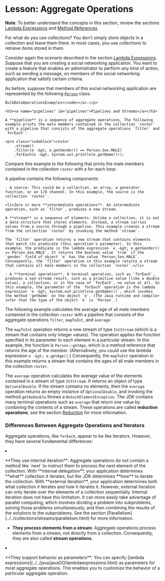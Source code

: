 
# Lesson: Aggregate Operations

**Note**: To better understand the concepts in this section, review the sections
[Lambda Expressions](../../java/javaOO/lambdaexpressions.html) and
[Method References](../../java/javaOO/methodreferences.html).

For what do you use collections? You don't simply store objects in a collection and leave them there. In most cases, you use collections to retrieve items stored in them.

Consider again the scenario described in the section
[Lambda Expressions](../../java/javaOO/lambdaexpressions.html). Suppose that you are creating a social networking application. You want to create a feature that enables an administrator to perform any kind of action, such as sending a message, on members of the social networking application that satisfy certain criteria.

As before, suppose that members of this social networking application are represented by the following
[`Person`](examples/Person.java) class:

```
BulkDataOperationsExamples</code></a>.</p>

<h3><a name="pipelines" id="pipelines">Pipelines and Streams</a></h3>

A **pipeline** is a sequence of aggregate operations. The following example prints the male members contained in the collection `roster` with a pipeline that consists of the aggregate operations `filter` and `forEach`:

<pre class="codeblock">roster
    .stream()
    .filter(e -&gt; e.getGender() == Person.Sex.MALE)
    .forEach(e -&gt; System.out.println(e.getName()));
```

Compare this example to the following that prints the male members contained in the collection `roster` with a for-each loop:

A pipeline contains the following components:

  
    - A source: This could be a collection, an array, a generator function, or an I/O channel. In this example, the source is the collection `roster`.
    
    <li>Zero or more **intermediate operations**. An intermediate operation, such as `filter`, produces a new stream.
    
    A **stream** is a sequence of elements. Unlike a collection, it is not a data structure that stores elements. Instead, a stream carries values from a source through a pipeline. This example creates a stream from the collection `roster` by invoking the method `stream`.    
    
    The `filter` operation returns a new stream that contains elements that match its predicate (this operation's parameter). In this example, the predicate is the lambda expression `e -&gt; e.getGender() == Person.Sex.MALE`. It returns the boolean value `true` if the `gender` field of object `e` has the value `Person.Sex.MALE`. Consequently, the `filter` operation in this example returns a stream that contains all male members in the collection `roster`.</li>
    
    - A **terminal operation**. A terminal operation, such as `forEach`,  produces a non-stream result, such as a primitive value (like a double value), a collection, or in the case of `forEach`, no value at all. In this example, the parameter of the `forEach` operation is the lambda expression `e -&gt; System.out.println(e.getName())`, which invokes the method `getName` on the object `e`. (The Java runtime and compiler infer that the type of the object `e` is `Person`.)

The following example calculates the average age of all male members contained in the collection `roster` with a pipeline that consists of the aggregate operations `filter`, `mapToInt`, and `average`:

The `mapToInt` operation returns a new stream of type `IntStream` (which is a stream that contains only integer values). The operation applies the function specified in its parameter to each element in a particular stream. In this example, the function is `Person::getAge`, which is a method reference that returns the age of the member. (Alternatively, you could use the lambda expression `e -&gt; e.getAge()`.) Consequently, the `mapToInt` operation in this example returns a stream that contains the ages of all male members in the collection `roster`.

The `average` operation calculates the average value of the elements contained in a stream of type `IntStream`. It returns an object of type `OptionalDouble`. If the stream contains no elements, then the `average` operation returns an empty instance of `OptionalDouble`, and invoking the method `getAsDouble` throws a `NoSuchElementException`. The JDK contains many terminal operations such as `average` that return one value by combining the contents of a stream. These operations are called **reduction operations**; see the section
[Reduction](../../collections/streams/reduction.html) for more information.

### <a name="differences" id="differences">Differences Between Aggregate Operations and Iterators</a>

Aggregate operations, like `forEach`, appear to be like iterators. However, they have several fundamental differences:


  <!-- ********************* -->
  
  <li><p>**They use internal iteration**: Aggregate operations do not contain a method like `next` to instruct them to process the next element of the collection. With **internal delegation**, your application determines **what** collection it iterates, but the JDK determines **how** to iterate the collection. With **external iteration**, your application determines both what collection it iterates and how it iterates it. However, external iteration can only iterate over the  elements of a collection sequentially. Internal iteration does not have this limitation. It can more easily take advantage of parallel computing, which involves dividing a problem into subproblems, solving those problems simultaneously, and then combining the results of the solutions to the subproblems. See the section
[Parallelism](../../collections/streams/parallelism.html) for more information.</p></li>
 
  <!-- ********************* -->
  
  - **They process elements from a stream**: Aggregate operations process elements from a stream, not directly from a collection. Consequently, they are also called **stream operations**.
  
  <!-- ********************* -->
  
  <li><p>**They support behavior as parameters**: You can specify
[lambda expressions](../../java/javaOO/lambdaexpressions.html) as parameters for most aggregate operations. This enables you to customize the behavior of a particular aggregate operation.</p></li>      
 
